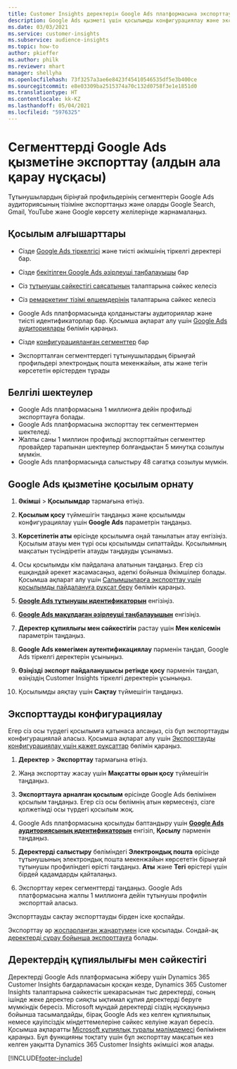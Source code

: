 ```yaml
---
title: Customer Insights деректерін Google Ads платформасына экспорттау
description: Google Ads қызметі үшін қосылымды конфигурациялау және экспорттау жолы туралы ақпарат.
ms.date: 03/03/2021
ms.service: customer-insights
ms.subservice: audience-insights
ms.topic: how-to
author: pkieffer
ms.author: philk
ms.reviewer: mhart
manager: shellyha
ms.openlocfilehash: 73f3257a3ae6e8423f45410546535df5e3b400ce
ms.sourcegitcommit: e8e03309ba2515374a70c132d0758f3e1e1851d0
ms.translationtype: HT
ms.contentlocale: kk-KZ
ms.lasthandoff: 05/04/2021
ms.locfileid: "5976325"
---
```

# <a name="export-segments-to-google-ads-preview"></a>Сегменттерді Google Ads қызметіне экспорттау (алдын ала қарау нұсқасы)

Тұтынушылардың біріңғай профильдерінің сегменттерін Google Ads аудиториясының тізіміне экспорттаңыз және оларды Google Search, Gmail, YouTube және Google көрсету желілерінде жарнамалаңыз. 

## <a name="prerequisites-for-connection"></a>Қосылым алғышарттары

-   Сізде [Google Ads тіркелгісі](https://ads.google.com/) және тиісті әкімшінің тіркелгі деректері бар.
-   Сізде [бекітілген Google Ads әзірлеуші таңбалауышы](https://developers.google.com/google-ads/api/docs/first-call/dev-token) бар 
-   Сіз [тұтынушы сәйкестігі саясатының](https://support.google.com/adspolicy/answer/6299717) талаптарына сәйкес келесіз
-   Сіз [ремаркетинг тізімі өлшемдерінің](https://support.google.com/google-ads/answer/7558048) талаптарына сәйкес келесіз 

-   Google Ads платформасында қолданыстағы аудиториялар және тиісті идентификаторлар бар. Қосымша ақпарат алу үшін [Google Ads аудиториялары](https://support.google.com/google-ads/answer/7558048?hl=en#:~:text=Audience%20lists%20is%20a%20section,Display%20Network%20through%20remarketing%20campaigns.) бөлімін қараңыз.
-   Сізде [конфигурацияланған сегменттер](segments.md) бар
-   Экспортталған сегменттердегі тұтынушылардың бірыңғай профильдері электрондық пошта мекенжайын, аты және тегін көрсететін өрістерден тұрады

## <a name="known-limitations"></a>Белгілі шектеулер

- Google Ads платформасына 1 миллионға дейін профильді экспорттауға болады.
- Google Ads платформасына экспорттау тек сегменттермен шектеледі.
- Жалпы саны 1 миллион профильді экспорттайтын сегменттер провайдер тарапынан шектеулер болғандықтан 5 минутқа созылуы мүмкін. 
- Google Ads платформасында салыстыру 48 сағатқа созылуы мүмкін.

## <a name="set-up-connection-to-google-ads"></a>Google Ads қызметіне қосылым орнату

1. **Әкімші** > **Қосылымдар** тармағына өтіңіз.

1. **Қосылым қосу** түймешігін таңдаңыз және қосылымды конфигурациялау үшін **Google Ads** параметрін таңдаңыз.

1. **Көрсетілетін аты** өрісінде қосылымға оңай танылатын атау енгізіңіз. Қосылым атауы мен түрі осы қосылымды сипаттайды. Қосылымның мақсатын түсіндіретін атауды таңдауды ұсынамыз.

1. Осы қосылымды кім пайдалана алатынын таңдаңыз. Егер сіз ешқандай әрекет жасамасаңыз, әдепкі бойынша Әкімшілер болады. Қосымша ақпарат алу үшін [Салымшыларға экспорттау үшін қосылымды пайдалануға рұқсат беру](connections.md#allow-contributors-to-use-a-connection-for-exports) бөлімін қараңыз.

1. **[Google Ads тұтынушы идентификаторын](https://support.google.com/google-ads/answer/1704344)** енгізіңіз.

1. **[Google Ads мақұлдаған әзірлеуші таңбалауышын](https://developers.google.com/google-ads/api/docs/first-call/dev-token)** енгізіңіз.

1. **Деректер құпиялығы мен сәйкестігін** растау үшін **Мен келісемін** параметрін таңдаңыз.

1. **Google Ads көмегімен аутентификациялау** пәрменін таңдап, Google Ads тіркелгі деректерін ұсыныңыз.

1. **Өзіңізді экспорт пайдаланушысы ретінде қосу** пәрменін таңдап, өзіңіздің Customer Insights тіркелгі деректерін ұсыныңыз.

1. Қосылымды аяқтау үшін **Сақтау** түймешігін таңдаңыз. 

## <a name="configure-an-export"></a>Экспорттауды конфигурациялау

Егер сіз осы түрдегі қосылымға қатынаса алсаңыз, сіз бұл экспорттауды конфигурациялай аласыз. Қосымша ақпарат алу үшін [Экспорттауды конфигурациялау үшін қажет рұқсаттар](export-destinations.md#set-up-a-new-export) бөлімін қараңыз.

1. **Деректер** > **Экспорттау** тармағына өтіңіз.

1. Жаңа экспорттау жасау үшін **Мақсатты орын қосу** түймешігін таңдаңыз.

1. **Экспорттауға арналған қосылым** өрісінде Google Ads бөлімінен қосылым таңдаңыз. Егер сіз осы бөлімнің атын көрмесеңіз, сізге қолжетімді осы түрдегі қосылым жоқ.

1. Google Ads платформасына қосылуды баптандыру үшін **[Google Ads аудиториясының идентификаторын](https://support.google.com/google-ads/answer/7558048?hl=en#:~:text=Audience%20lists%20is%20a%20section,Display%20Network%20through%20remarketing%20campaigns.)** енгізіп, **Қосылу** пәрменін таңдаңыз.

1. **Деректерді салыстыру** бөліміндегі **Электрондық пошта** өрісінде тұтынушының электрондық пошта мекенжайын көрсететін бірыңғай тұтынушы профиліндегі өрісті таңдаңыз. **Аты** және **Тегі** өрістері үшін бірдей қадамдарды қайталаңыз.

1. Экспорттау керек сегменттерді таңдаңыз. Google Ads платформасына жалпы 1 миллионға дейін тұтынушы профилін экспорттай аласыз.

Экспорттауды сақтау экспорттауды бірден іске қоспайды.

Экспорттау әр [жоспарланған жаңартумен](system.md#schedule-tab) іске қосылады. Сондай-ақ [деректерді сұрау бойынша экспорттауға](export-destinations.md#run-exports-on-demand) болады. 

## <a name="data-privacy-and-compliance"></a>Деректердің құпиялылығы мен сәйкестігі

Деректерді Google Ads платформасына жіберу үшін Dynamics 365 Customer Insights бағдарламасын қосқан кезде, Dynamics 365 Customer Insights талаптарына сәйкестік шекарасынан тыс деректерді, соның ішінде жеке деректер сияқты ықтимал құпия деректерді беруге мүмкіндік бересіз. Microsoft мұндай деректерді сіздің нұсқауыңыз бойынша тасымалдайды, бірақ Google Ads кез келген құпиялылық немесе қауіпсіздік міндеттемелеріне сәйкес келуіне жауап бересіз. Қосымша ақпаратты [Microsoft құпиялық туралы мәлімдемесі](https://go.microsoft.com/fwlink/?linkid=396732) бөлімінен қараңыз.
Бұл функцияны тоқтату үшін бұл экспорттау мақсатын кез келген уақытта Dynamics 365 Customer Insights әкімшісі жоя алады.


[!INCLUDE[footer-include](../includes/footer-banner.md)]
